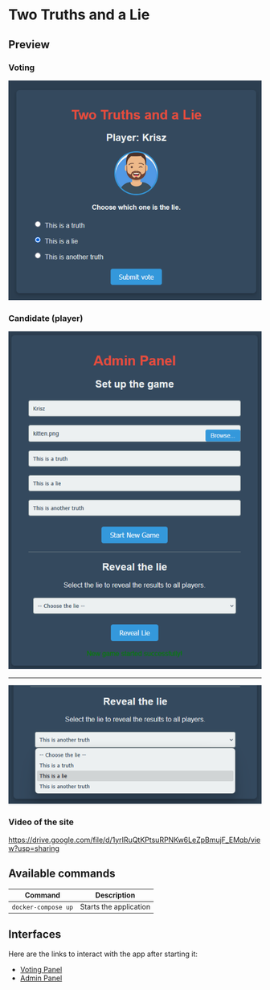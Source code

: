 # Two Truths and a Lie

## Preview

### Voting

![vote](images/image-3.png)

### Candidate (player)

![admin](images/image-2.png)

---

![reveal](images/image-4.png)

### Video of the site

<https://drive.google.com/file/d/1yrIRuQtKPtsuRPNKw6LeZpBmujF_EMqb/view?usp=sharing>

## Available commands

| Command | Description |
|---|---|
| `docker-compose up` | Starts the application |

## Interfaces

Here are the links to interact with the app after starting it:

- [Voting Panel](http://localhost:5000)
- [Admin Panel](http://localhost:5000/admin)
